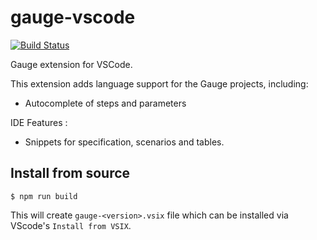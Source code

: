 # gauge-vscode

[![Build Status](https://travis-ci.org/getgauge/gauge-vscode.svg?branch=master)](https://travis-ci.org/getgauge/gauge-vscode)

Gauge extension for VSCode.

This extension adds language support for the Gauge projects, including:
* Autocomplete of steps and parameters

IDE Features :
* Snippets for specification, scenarios and tables.

## Install from source

```shell
$ npm run build
```

This will create `gauge-<version>.vsix` file which can be installed via VScode's `Install from VSIX`.
